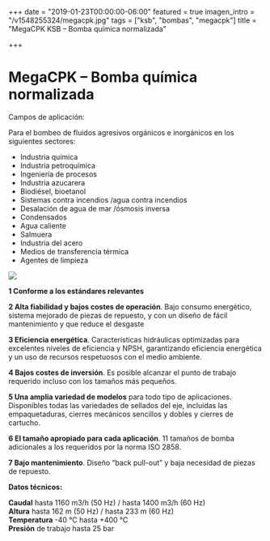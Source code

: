 +++
date = "2019-01-23T00:00:00-06:00"
featured = true
imagen_intro = "/v1548255324/megacpk.jpg"
tags = ["ksb", "bombas", "megacpk"]
title = "MegaCPK KSB – Bomba química normalizada"

+++
# MegaCPK – Bomba química normalizada

Campos de aplicación:

Para el bombeo de fluidos agresivos orgánicos e inorgánicos en los siguientes sectores:

* Industria química
* Industria petroquímica
* Ingeniería de procesos
* Industria azucarera
* Biodiésel, bioetanol
* Sistemas contra incendios /agua contra incendios
* Desalación de agua de mar /ósmosis inversa
* Condensados
* Agua caliente
* Salmuera
* Industria del acero
* Medios de transferencia térmica
* Agentes de limpieza

![](https://res.cloudinary.com/novatec/v1548255878/Screenshot%202019-01-23%2009.02.27.png)

**1  Conforme a los estándares relevantes**

**2  Alta fiabilidad y bajos costes de operación**. Bajo consumo energético, sistema mejorado de piezas de repuesto, y con un diseño de fácil mantenimiento y que  reduce el desgaste

**3 Eficiencia energética**. Características hidráulicas optimizadas para excelentes  niveles de eficiencia y NPSH, garantizando eficiencia  energética y un uso de recursos respetuosos con el medio  ambiente.

**4  Bajos costes de inversión**. Es posible alcanzar el punto de trabajo requerido incluso con los tamaños más pequeños.

**5  Una amplia variedad de modelos** para todo tipo de aplicaciones. Disponibles todas las variedades de sellados del eje,  incluidas las empaquetaduras, cierres mecánicos sencillos y dobles y cierres de cartucho.

**6 El tamaño apropiado para cada aplicación**. 11 tamaños de bomba adicionales a los requeridos por la norma ISO 2858.

**7  Bajo mantenimiento**. Diseño “back pull-out” y baja necesidad de piezas de  repuesto.

**Datos técnicos:**

**Caudal** hasta 1160 m3/h (50 Hz) / hasta 1400 m3/h (60 Hz)  
**Altura** hasta 162 m (50 Hz) / hasta 233 m (60 Hz)  
**Temperatura** -40 °C hasta +400 °C  
**Presión** de trabajo hasta 25 bar